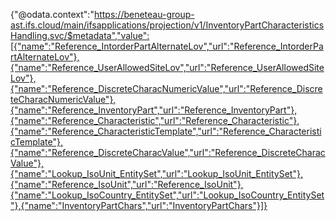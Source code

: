 {"@odata.context":"https://beneteau-group-ast.ifs.cloud/main/ifsapplications/projection/v1/InventoryPartCharacteristicsHandling.svc/$metadata","value":[{"name":"Reference_IntorderPartAlternateLov","url":"Reference_IntorderPartAlternateLov"},{"name":"Reference_UserAllowedSiteLov","url":"Reference_UserAllowedSiteLov"},{"name":"Reference_DiscreteCharacNumericValue","url":"Reference_DiscreteCharacNumericValue"},{"name":"Reference_InventoryPart","url":"Reference_InventoryPart"},{"name":"Reference_Characteristic","url":"Reference_Characteristic"},{"name":"Reference_CharacteristicTemplate","url":"Reference_CharacteristicTemplate"},{"name":"Reference_DiscreteCharacValue","url":"Reference_DiscreteCharacValue"},{"name":"Lookup_IsoUnit_EntitySet","url":"Lookup_IsoUnit_EntitySet"},{"name":"Reference_IsoUnit","url":"Reference_IsoUnit"},{"name":"Lookup_IsoCountry_EntitySet","url":"Lookup_IsoCountry_EntitySet"},{"name":"InventoryPartChars","url":"InventoryPartChars"}]}